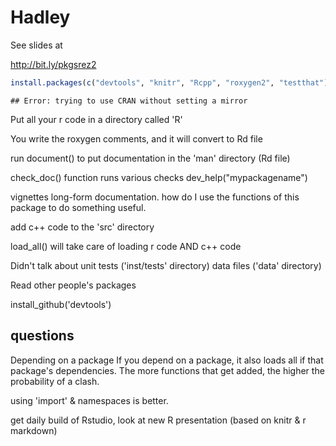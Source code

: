 Hadley
========================================================

See slides at

http://bit.ly/pkgsrez2


```r
install.packages(c("devtools", "knitr", "Rcpp", "roxygen2", "testthat"))
```

```
## Error: trying to use CRAN without setting a mirror
```


Put all your r code in a directory called 'R'

You write the roxygen comments, and it will convert to Rd file

run
document()
to put documentation in the 'man' directory (Rd file)

check_doc() function runs various checks
dev_help("mypackagename")

vignettes
long-form documentation.
how do I use the functions of this package to do something useful.

add c++ code to the 'src' directory

load_all() will take care of loading r code AND c++ code


Didn't talk about
unit tests ('inst/tests' directory)
data files ('data' directory)

Read other people's packages

install_github('devtools')


## questions
Depending on a package
If you depend on a package, it also loads all if that package's dependencies.
The more functions that get added, the higher the probability of a clash.

using 'import' & namespaces is better.


get daily build of Rstudio, look at new R presentation (based on knitr & r markdown)
